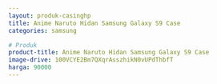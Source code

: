 ```yaml
---
layout: produk-casinghp
title: Anime Naruto Hidan Samsung Galaxy S9 Case
categories: samsung

# Produk
product-title: Anime Naruto Hidan Samsung Galaxy S9 Case
image-drive: 100VCYE2Bm7QXqrAsszhikN0vUPdThbfT
harga: 90000
---
```

